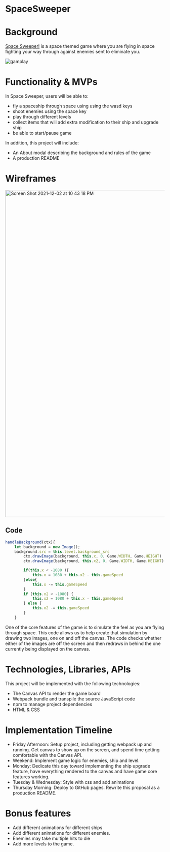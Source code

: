 # SpaceSweeper
# Background
[Space Sweeper!](https://stevensookhai.github.io/Space_Sweeper/) is a space themed game where you are flying in space fighting your way through against enemies sent to eliminate you.

![gamplay](showGameplay.gif)
# Functionality & MVPs
In Space Sweeper, users will be able to:
- fly a spaceship through space using using the wasd keys
- shoot enemies using the space key
- play through different levels
- collect items that will add extra modification to their ship and upgrade ship
- be able to start/pause game

In addition, this project will include:
- An About modal describing the background and rules of the game
- A production README
 
 
# Wireframes
<img width="1029" alt="Screen Shot 2021-12-02 at 10 43 18 PM" src="https://user-images.githubusercontent.com/90236328/144544145-47abe7d9-41af-4b93-bd3a-0305d56b1175.png">

## Code
```javascript
handleBackground(ctx){
    let background = new Image();
    background.src = this.level.background_src
        ctx.drawImage(background, this.x, 0, Game.WIDTH, Game.HEIGHT)
        ctx.drawImage(background, this.x2, 0, Game.WIDTH, Game.HEIGHT)

        if(this.x < -1080 ){
            this.x = 1080 + this.x2 - this.gameSpeed
        }else{
            this.x -= this.gameSpeed
        }
        if (this.x2 < -1080) {
            this.x2 = 1080 + this.x - this.gameSpeed
        } else {
            this.x2 -= this.gameSpeed
        }
    }
```
One of the core features of the game is to simulate the feel as you are flying through space. This code allows us to help create that simulation by drawing two images, one on and off the canvas. The code checks whether either of the images are off the screen and then redraws in behind the one currently being displayed on the canvas. 

# Technologies, Libraries, APIs
This project will be implemented with the following technologies:
- The Canvas API to render the game board
- Webpack bundle and transpile the source JavaScript code
- npm to manage project dependencies
- HTML & CSS
 
# Implementation Timeline
- Friday Afternoon: Setup project, including getting webpack up and running. Get canvas to show up on the screen, and spend time getting comfortable with the Canvas API. 
- Weekend: Implement game logic for enemies, ship and level.
- Monday: Dedicate this day toward implementing the ship upgrade feature, have everything rendered to the canvas and have game core features working. 
- Tuesday & Wednesday: Style with css and add animations
- Thursday Morning: Deploy to GitHub pages. Rewrite this proposal as a production README.
 
# Bonus features
- Add different animations for different ships
- Add different animations for different enemies.
- Enemies may take multiple hits to die
- Add more levels to the game.

